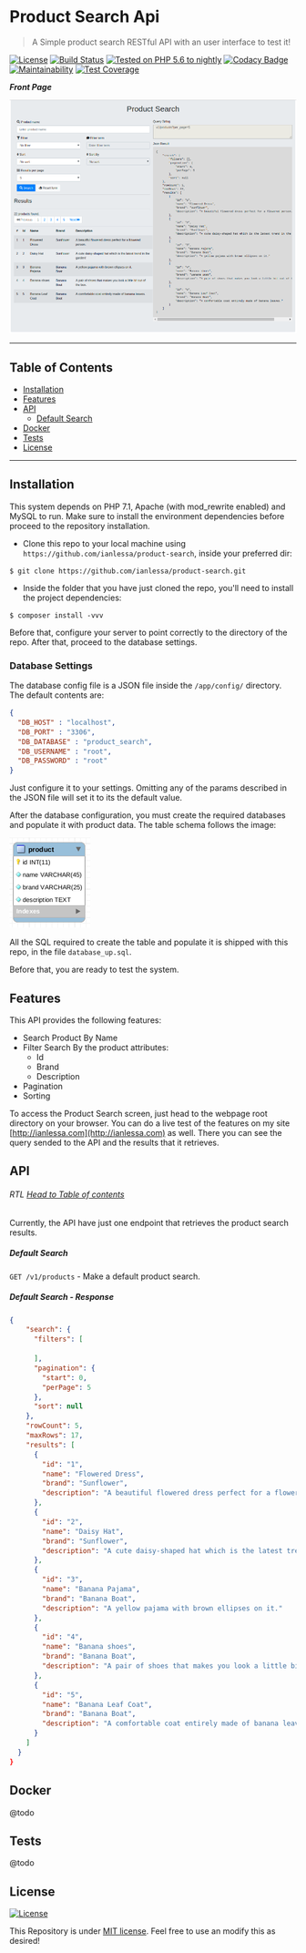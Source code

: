 # Product Search Api

> A Simple product search RESTful API with an user interface to test it!

[![License](http://img.shields.io/:license-mit-blue.svg?style=flat-square)](http://badges.mit-license.org)
[![Build Status](https://travis-ci.com/ianlessa/ecf-experiments.svg?branch=master)](https://travis-ci.com/ianlessa/ecf-experiments) [![Tested on PHP 5.6 to nightly](https://img.shields.io/badge/tested%20on-PHP%205.6%20|%207.0%20|%207.1%20|%207.2%20|%20hhvm%20|%20nightly-brightgreen.svg?maxAge=2419200)](https://travis-ci.com/ianlessa/ecf-experiments)
[![Codacy Badge](https://api.codacy.com/project/badge/Grade/f98c894a10374db886c87ecb653c92bd)](https://www.codacy.com/app/ian.lessa/ecf-experiments?utm_source=github.com&amp;utm_medium=referral&amp;utm_content=ianlessa/ecf-experiments&amp;utm_campaign=Badge_Grade)
[![Maintainability](https://api.codeclimate.com/v1/badges/199f4b77170b54cb7e58/maintainability)](https://codeclimate.com/github/ianlessa/ecf-experiments/maintainability) 
[![Test Coverage](https://api.codeclimate.com/v1/badges/199f4b77170b54cb7e58/test_coverage)](https://codeclimate.com/github/ianlessa/ecf-experiments/test_coverage) 

***Front Page***

![Front Page Screenshot](docs/images/FrontPage.png?raw=true "Front Page Screenshot")

---

## Table of Contents

- [Installation](#installatton)
- [Features](#features)
- [API](#api)
    - [Default Search](#default-search)
- [Docker](#docker)
- [Tests](#tests)
- [License](#license)

---

## Installation

This system depends on PHP 7.1, Apache (with mod_rewrite enabled) and MySQL to run. Make sure to install the environment dependencies before proceed to the repository installation.

- Clone this repo to your local machine using `https://github.com/ianlessa/product-search`, inside your preferred dir:

```shell
$ git clone https://github.com/ianlessa/product-search.git
```
- Inside the folder that you have just cloned the repo, you'll need to install the project dependencies:

```shell
$ composer install -vvv
```

Before that, configure your server to point correctly to the directory of the repo. After that, proceed to the database settings.

### Database Settings

The database config file is a JSON file inside the `/app/config/` directory. The default contents are:

```JSON
{
  "DB_HOST" : "localhost",
  "DB_PORT" : "3306",
  "DB_DATABASE" : "product_search",
  "DB_USERNAME" : "root",
  "DB_PASSWORD" : "root"
}
```

Just configure it to your settings. Omitting any of the params described in the JSON file will set it to its the default value.

After the database configuration, you must create the required databases and populate it with product data. The table schema follows the image: 

![Product Table Schema](docs/images/productTable.png?raw=true "Product Table Schema")

All the SQL required to create the table and populate it is shipped with this repo, in the file `database_up.sql`.

Before that, you are ready to test the system.

## Features

This API provides the following features:
- Search Product By Name
- Filter Search By the product attributes:
    - Id
    - Brand
    - Description
- Pagination
- Sorting

To access the Product Search screen, just head to the webpage root directory on your browser. 
You can do a live test of the features on my site [http://ianlessa.com](http://ianlessa.com) as well. There you can see the query sended to the API and the results that it retrieves.

## API
###### RTL [Head to Table of contents](#table-of-contents) 

Currently, the API have just one endpoint that retrieves the product search results.

##### Default Search 
`GET /v1/products` - Make a default product search.

##### Default Search - Response

```JSON
{
    "search": {
      "filters": [

      ],
      "pagination": {
        "start": 0,
        "perPage": 5
      },
      "sort": null
    },
    "rowCount": 5,
    "maxRows": 17,
    "results": [
      {
        "id": "1",
        "name": "Flowered Dress",
        "brand": "Sunflower",
        "description": "A beautiful flowered dress perfect for a flowered person."
      },
      {
        "id": "2",
        "name": "Daisy Hat",
        "brand": "Sunflower",
        "description": "A cute daisy-shaped hat which is the latest trend in the garden!"
      },
      {
        "id": "3",
        "name": "Banana Pajama",
        "brand": "Banana Boat",
        "description": "A yellow pajama with brown ellipses on it."
      },
      {
        "id": "4",
        "name": "Banana shoes",
        "brand": "Banana Boat",
        "description": "A pair of shoes that makes you look a little bit out of the box."
      },
      {
        "id": "5",
        "name": "Banana Leaf Coat",
        "brand": "Banana Boat",
        "description": "A comfortable coat entirely made of banana leaves."
      }
    ]
  }
}
```

## Docker

@todo

## Tests

@todo

## License

[![License](http://img.shields.io/:license-mit-blue.svg?style=flat-square)](http://badges.mit-license.org)

This Repository is under [MIT license](http://opensource.org/licenses/mit-license.php). Feel free to use an modify this as desired!